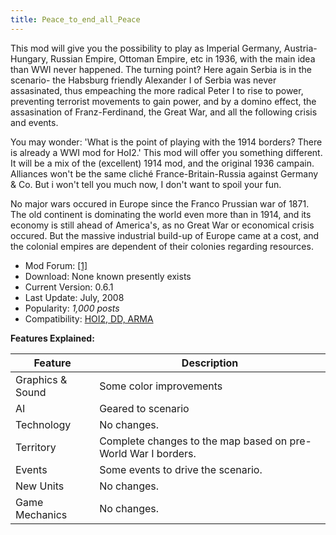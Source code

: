 ```yaml
---
title: Peace_to_end_all_Peace
---
```

 This mod will give you the possibility to play as Imperial Germany, Austria-Hungary, Russian Empire, Ottoman Empire, etc in 1936, with the main idea than WWI never happened. The turning point? Here again Serbia is in the scenario- the Habsburg friendly Alexander I of Serbia was never assasinated, thus empeaching the more radical Peter I to rise to power, preventing terrorist movements to gain power, and by a domino effect, the assasination of Franz-Ferdinand, the Great War, and all the following crisis and events.

You may wonder: 'What is the point of playing with the 1914 borders? There is already a WWI mod for HoI2.' This mod will offer you something different. It will be a mix of the (excellent) 1914 mod, and the original 1936 campain. Alliances won't be the same cliché France-Britain-Russia against Germany & Co. But i won't tell you much now, I don't want to spoil your fun.

No major wars occured in Europe since the Franco Prussian war of 1871. The old continent is dominating the world even more than in 1914, and its economy is still ahead of America's, as no Great War or economical crisis occured. But the massive industrial build-up of Europe came at a cost, and the colonial empires are dependent of their colonies regarding resources.

*   Mod Forum: [\[1\]](http://forum.paradoxplaza.com/forum/showthread.php?t=324972)
*   Download: None known presently exists
*   Current Version: 0.6.1
*   Last Update: July, 2008
*   Popularity: _1,000 posts_
*   Compatibility: [HOI2, DD, ARMA](/wiki/Abbreviations#H "Abbreviations")

**Features Explained:**

| Feature | Description |
| --- | --- |
| Graphics & Sound | Some color improvements |
| AI | Geared to scenario |
| Technology | No changes. |
| Territory | Complete changes to the map based on pre-World War I borders. |
| Events | Some events to drive the scenario. |
| New Units | No changes. |
| Game Mechanics | No changes. |